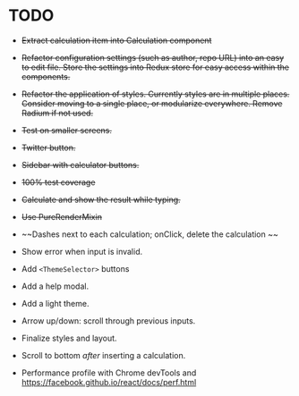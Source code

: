 TODO
=======================

* ~~Extract calculation item into Calculation component~~
* ~~Refactor configuration settings (such as author, repo URL) into an easy to edit file. Store the settings into Redux store for easy access within the components.~~
* ~~Refactor the application of styles. Currently styles are in multiple places. Consider moving to a single place, or modularize everywhere. Remove Radium if not used.~~
* ~~Test on smaller screens.~~
* ~~Twitter button.~~
* ~~Sidebar with calculator buttons.~~
* ~~100% test coverage~~
* ~~Calculate and show the result while typing.~~
* ~~Use PureRenderMixin~~
* ~~Dashes next to each calculation; onClick, delete the calculation ~~

* Show error when input is invalid.
* Add `<ThemeSelector>` buttons
* Add a help modal.
* Add a light theme.
* Arrow up/down: scroll through previous inputs.
* Finalize styles and layout.
* Scroll to bottom *after* inserting a calculation.
* Performance profile with Chrome devTools and https://facebook.github.io/react/docs/perf.html
